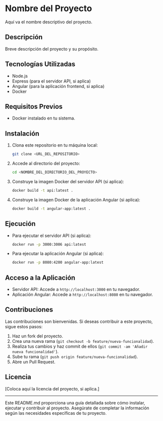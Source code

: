 # Nombre del Proyecto

Aquí va el nombre descriptivo del proyecto.

## Descripción

Breve descripción del proyecto y su propósito.

## Tecnologías Utilizadas

- Node.js
- Express (para el servidor API, si aplica)
- Angular (para la aplicación frontend, si aplica)
- Docker

## Requisitos Previos

- Docker instalado en tu sistema.

## Instalación

1. Clona este repositorio en tu máquina local:

   ```bash
   git clone <URL_DEL_REPOSITORIO>
   ```

2. Accede al directorio del proyecto:

   ```bash
   cd <NOMBRE_DEL_DIRECTORIO_DEL_PROYECTO>
   ```

3. Construye la imagen Docker del servidor API (si aplica):

   ```bash
   docker build -t api:latest .
   ```

4. Construye la imagen Docker de la aplicación Angular (si aplica):

   ```bash
   docker build -t angular-app:latest .
   ```

## Ejecución

- Para ejecutar el servidor API (si aplica):

  ```bash
  docker run -p 3000:3006 api:latest
  ```

- Para ejecutar la aplicación Angular (si aplica):

  ```bash
  docker run -p 8080:4200 angular-app:latest
  ```

## Acceso a la Aplicación

- Servidor API: Accede a `http://localhost:3000` en tu navegador.
- Aplicación Angular: Accede a `http://localhost:8080` en tu navegador.

## Contribuciones

Las contribuciones son bienvenidas. Si deseas contribuir a este proyecto, sigue estos pasos:

1. Haz un fork del proyecto.
2. Crea una nueva rama (`git checkout -b feature/nueva-funcionalidad`).
3. Realiza tus cambios y haz commit de ellos (`git commit -am 'Añadir nueva funcionalidad'`).
4. Sube tu rama (`git push origin feature/nueva-funcionalidad`).
5. Abre un Pull Request.

## Licencia

[Coloca aquí la licencia del proyecto, si aplica.]

---

Este README.md proporciona una guía detallada sobre cómo instalar, ejecutar y contribuir al proyecto. Asegúrate de completar la información según las necesidades específicas de tu proyecto.
